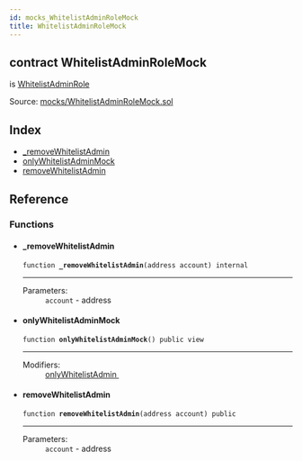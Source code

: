 ```yaml
---
id: mocks_WhitelistAdminRoleMock
title: WhitelistAdminRoleMock
---
```


<div class="contract-doc"><div class="contract"><h2 class="contract-header"><span class="contract-kind">contract</span> WhitelistAdminRoleMock</h2><p class="base-contracts"><span>is</span> <a href="access_roles_WhitelistAdminRole.html">WhitelistAdminRole</a></p><div class="source">Source: <a href="https://github.com/OpenZeppelin/zeppelin-solidity/blob/v2.1.2/contracts/mocks/WhitelistAdminRoleMock.sol" target="_blank">mocks/WhitelistAdminRoleMock.sol</a></div></div><div class="index"><h2>Index</h2><ul><li><a href="mocks_WhitelistAdminRoleMock.html#_removeWhitelistAdmin">_removeWhitelistAdmin</a></li><li><a href="mocks_WhitelistAdminRoleMock.html#onlyWhitelistAdminMock">onlyWhitelistAdminMock</a></li><li><a href="mocks_WhitelistAdminRoleMock.html#removeWhitelistAdmin">removeWhitelistAdmin</a></li></ul></div><div class="reference"><h2>Reference</h2><div class="functions"><h3>Functions</h3><ul><li><div class="item function"><span id="_removeWhitelistAdmin" class="anchor-marker"></span><h4 class="name">_removeWhitelistAdmin</h4><div class="body"><code class="signature">function <strong>_removeWhitelistAdmin</strong><span>(address account) </span><span>internal </span></code><hr/><dl><dt><span class="label-parameters">Parameters:</span></dt><dd><div><code>account</code> - address</div></dd></dl></div></div></li><li><div class="item function"><span id="onlyWhitelistAdminMock" class="anchor-marker"></span><h4 class="name">onlyWhitelistAdminMock</h4><div class="body"><code class="signature">function <strong>onlyWhitelistAdminMock</strong><span>() </span><span>public </span><span>view </span></code><hr/><dl><dt><span class="label-modifiers">Modifiers:</span></dt><dd><a href="access_roles_WhitelistAdminRole.html#onlyWhitelistAdmin">onlyWhitelistAdmin </a></dd></dl></div></div></li><li><div class="item function"><span id="removeWhitelistAdmin" class="anchor-marker"></span><h4 class="name">removeWhitelistAdmin</h4><div class="body"><code class="signature">function <strong>removeWhitelistAdmin</strong><span>(address account) </span><span>public </span></code><hr/><dl><dt><span class="label-parameters">Parameters:</span></dt><dd><div><code>account</code> - address</div></dd></dl></div></div></li></ul></div></div></div>
